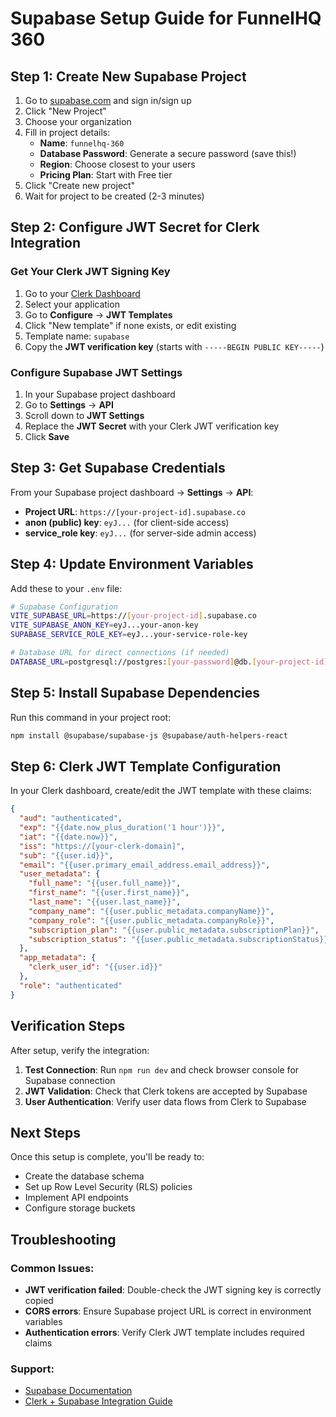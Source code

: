 # Supabase Setup Guide for FunnelHQ 360

## Step 1: Create New Supabase Project

1. Go to [supabase.com](https://supabase.com) and sign in/sign up
2. Click "New Project"
3. Choose your organization
4. Fill in project details:
   - **Name**: `funnelhq-360`
   - **Database Password**: Generate a secure password (save this!)
   - **Region**: Choose closest to your users
   - **Pricing Plan**: Start with Free tier
5. Click "Create new project"
6. Wait for project to be created (2-3 minutes)

## Step 2: Configure JWT Secret for Clerk Integration

### Get Your Clerk JWT Signing Key
1. Go to your [Clerk Dashboard](https://dashboard.clerk.com)
2. Select your application
3. Go to **Configure** → **JWT Templates**
4. Click "New template" if none exists, or edit existing
5. Template name: `supabase`
6. Copy the **JWT verification key** (starts with `-----BEGIN PUBLIC KEY-----`)

### Configure Supabase JWT Settings
1. In your Supabase project dashboard
2. Go to **Settings** → **API**
3. Scroll down to **JWT Settings**
4. Replace the **JWT Secret** with your Clerk JWT verification key
5. Click **Save**

## Step 3: Get Supabase Credentials

From your Supabase project dashboard → **Settings** → **API**:

- **Project URL**: `https://[your-project-id].supabase.co`
- **anon (public) key**: `eyJ...` (for client-side access)
- **service_role key**: `eyJ...` (for server-side admin access)

## Step 4: Update Environment Variables

Add these to your `.env` file:

```bash
# Supabase Configuration
VITE_SUPABASE_URL=https://[your-project-id].supabase.co
VITE_SUPABASE_ANON_KEY=eyJ...your-anon-key
SUPABASE_SERVICE_ROLE_KEY=eyJ...your-service-role-key

# Database URL for direct connections (if needed)
DATABASE_URL=postgresql://postgres:[your-password]@db.[your-project-id].supabase.co:5432/postgres
```

## Step 5: Install Supabase Dependencies

Run this command in your project root:

```bash
npm install @supabase/supabase-js @supabase/auth-helpers-react
```

## Step 6: Clerk JWT Template Configuration

In your Clerk dashboard, create/edit the JWT template with these claims:

```json
{
  "aud": "authenticated",
  "exp": "{{date.now_plus_duration('1 hour')}}",
  "iat": "{{date.now}}",
  "iss": "https://[your-clerk-domain]",
  "sub": "{{user.id}}",
  "email": "{{user.primary_email_address.email_address}}",
  "user_metadata": {
    "full_name": "{{user.full_name}}",
    "first_name": "{{user.first_name}}",
    "last_name": "{{user.last_name}}",
    "company_name": "{{user.public_metadata.companyName}}",
    "company_role": "{{user.public_metadata.companyRole}}",
    "subscription_plan": "{{user.public_metadata.subscriptionPlan}}",
    "subscription_status": "{{user.public_metadata.subscriptionStatus}}"
  },
  "app_metadata": {
    "clerk_user_id": "{{user.id}}"
  },
  "role": "authenticated"
}
```

## Verification Steps

After setup, verify the integration:

1. **Test Connection**: Run `npm run dev` and check browser console for Supabase connection
2. **JWT Validation**: Check that Clerk tokens are accepted by Supabase
3. **User Authentication**: Verify user data flows from Clerk to Supabase

## Next Steps

Once this setup is complete, you'll be ready to:
- Create the database schema
- Set up Row Level Security (RLS) policies
- Implement API endpoints
- Configure storage buckets

## Troubleshooting

### Common Issues:
- **JWT verification failed**: Double-check the JWT signing key is correctly copied
- **CORS errors**: Ensure Supabase project URL is correct in environment variables
- **Authentication errors**: Verify Clerk JWT template includes required claims

### Support:
- [Supabase Documentation](https://supabase.com/docs)
- [Clerk + Supabase Integration Guide](https://clerk.com/docs/integrations/databases/supabase)